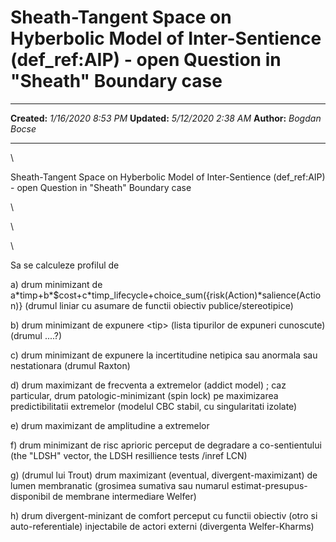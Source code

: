 Sheath-Tangent Space on Hyberbolic Model of Inter-Sentience (def\_ref:AIP) - open Question in \"Sheath\" Boundary case
======================================================================================================================

  -------------- ---------------------
  **Created:**   *1/16/2020 8:53 PM*
  **Updated:**   *5/12/2020 2:38 AM*
  **Author:**    *Bogdan Bocse*
  -------------- ---------------------

\

Sheath-Tangent Space on Hyberbolic Model of Inter-Sentience
(def\_ref:AIP) - open Question in \"Sheath\" Boundary case

\

\

\

Sa se calculeze profilul de

a\) drum minimizant de
a\*timp+b\*\$cost+c\*timp\_lifecycle+choice\_sum({risk(Action)\*salience(Action)}
(drumul liniar cu asumare de functii obiectiv publice/stereotipice)

b\) drum minimizant de expunere \<tip\> (lista tipurilor de expuneri
cunoscute) (drumul \....?)

c\) drum minimizant de expunere la incertitudine netipica sau anormala
sau nestationara (drumul Raxton)

d\) drum maximizant de frecventa a extremelor (addict model) ; caz
particular, drum patologic-minimizant (spin lock) pe maximizarea
predictibilitatii extremelor (modelul CBC stabil, cu singularitati
izolate)

e\) drum maximizant de amplitudine a extremelor

f\) drum minimizant de risc aprioric perceput de degradare a
co-sentientului (the \"LDSH\" vector, the LDSH resillience tests /inref
LCN)

g\) (drumul lui Trout) drum maximizant (eventual, divergent-maximizant)
de lumen membranatic (grosimea sumativa sau numarul
estimat-presupus-disponibil de membrane intermediare Welfer)

h\) drum divergent-minizant de comfort perceput cu functii obiectiv
(otro si auto-referentiale) injectabile de actori externi (divergenta
Welfer-Kharms)

 
